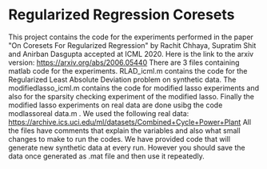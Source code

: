 # Regularized Regression Coresets

This project contains the code for the experiments performed in the paper "On Coresets For Regularized Regression" by Rachit Chhaya, Supratim Shit and Anirban Dasgupta accepted at ICML 2020. Here is the link to the arxiv version: https://arxiv.org/abs/2006.05440
There are 3 files containing matlab code for the experiments. 
RLAD_icml.m contains the code for the Regularized Least Absolute Deviation problem on synthetic data. The modifiedlasso_icml.m contains the code for modified lasso experiments and also for the sparsity checking experiment of the modified lasso. Finally the modified lasso experiments on real data are done usibg the code modlassoreal data.m .
We used the following real data:
https://archive.ics.uci.edu/ml/datasets/Combined+Cycle+Power+Plant 
All the files have comments that explain the variables and also what small changes to make to run the codes. We have provided code that will generate new synthetic data at every run. However you should save the data once generated as .mat file and then use it repeatedly.
